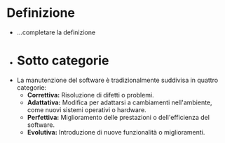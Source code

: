 # Definizione
- ...completare la definizione
- # Sotto categorie
- La manutenzione del software è tradizionalmente suddivisa in quattro categorie:
	- **Correttiva:** Risoluzione di difetti o problemi.
	- **Adattativa:** Modifica per adattarsi a cambiamenti nell'ambiente, come nuovi sistemi operativi o hardware.
	- **Perfettiva:** Miglioramento delle prestazioni o dell'efficienza del software.
	- **Evolutiva:** Introduzione di nuove funzionalità o miglioramenti.